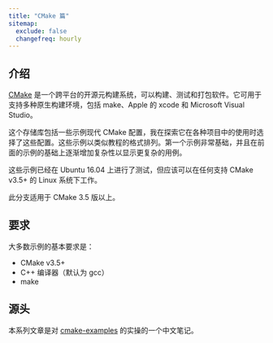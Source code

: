 ```yaml
---
title: "CMake 篇"
sitemap:
  exclude: false
  changefreq: hourly
---
```


## 介绍

[CMake](https://cmake.org/) 是一个跨平台的开源元构建系统，可以构建、测试和打包软件。它可用于支持多种原生构建环境，包括 make、Apple 的 xcode 和 Microsoft Visual Studio。

这个存储库包括一些示例现代 CMake 配置，我在探索它在各种项目中的使用时选择了这些配置。这些示例以类似教程的格式排列。第一个示例非常基础，并且在前面的示例的基础上逐渐增加复杂性以显示更复杂的用例。

这些示例已经在 Ubuntu 16.04 上进行了测试，但应该可以在任何支持 CMake v3.5+ 的 Linux 系统下工作。

此分支适用于 CMake 3.5 版以上。

## 要求

大多数示例的基本要求是：

- CMake v3.5+
- C++ 编译器（默认为 gcc）
- make

## 源头

本系列文章是对 [cmake-examples](https://github.com/ttroy50/cmake-examples) 的实操的一个中文笔记。
